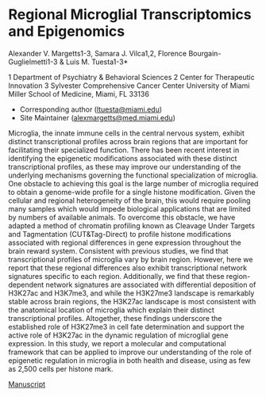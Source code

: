 # Regional Microglial Transcriptomics and Epigenomics

Alexander V. Margetts1-3, Samara J. Vilca1,2, Florence Bourgain-Guglielmetti1-3 & Luis M. Tuesta1-3*

1 Department of Psychiatry & Behavioral Sciences
2 Center for Therapeutic Innovation
3 Sylvester Comprehensive Cancer Center
  University of Miami Miller School of Medicine, Miami, FL 33136
* Corresponding author (ltuesta@miami.edu)
* Site Maintainer (alexmargetts@med.miami.edu)

Microglia, the innate immune cells in the central nervous system, exhibit distinct transcriptional profiles
across brain regions that are important for facilitating their specialized function. There has been recent
interest in identifying the epigenetic modifications associated with these distinct transcriptional profiles,
as these may improve our understanding of the underlying mechanisms governing the functional
specialization of microglia. One obstacle to achieving this goal is the large number of microglia required
to obtain a genome-wide profile for a single histone modification. Given the cellular and regional
heterogeneity of the brain, this would require pooling many samples which would impede biological
applications that are limited by numbers of available animals. To overcome this obstacle, we have
adapted a method of chromatin profiling known as Cleavage Under Targets and Tagmentation
(CUT&Tag-Direct) to profile histone modifications associated with regional differences in gene
expression throughout the brain reward system. Consistent with previous studies, we find that
transcriptional profiles of microglia vary by brain region. However, here we report that these regional
differences also exhibit transcriptional network signatures specific to each region. Additionally, we find
that these region-dependent network signatures are associated with differential deposition of H3K27ac
and H3K7me3, and while the H3K27me3 landscape is remarkably stable across brain regions, the
H3K27ac landscape is most consistent with the anatomical location of microglia which explain their
distinct transcriptional profiles. Altogether, these findings underscore the established role of H3K27me3
in cell fate determination and support the active role of H3K27ac in the dynamic regulation of microglial
gene expression. In this study, we report a molecular and computational framework that can be applied
to improve our understanding of the role of epigenetic regulation in microglia in both health and disease,
using as few as 2,500 cells per histone mark.

[Manuscript]

[Manuscript]: https://www.biorxiv.org/content/10.1101/2024.08.08.607229v1

[workflowr]: https://github.com/workflowr/workflowr

